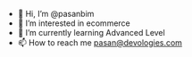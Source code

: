 - 👋 Hi, I’m @pasanbim
- 👀 I’m interested in ecommerce
- 🌱 I’m currently learning Advanced Level
- 📫 How to reach me pasan@devologies.com

<!---
pasanbim/pasanbim is a ✨ special ✨ repository because its `README.md` (this file) appears on your GitHub profile.
You can click the Preview link to take a look at your changes.
--->
